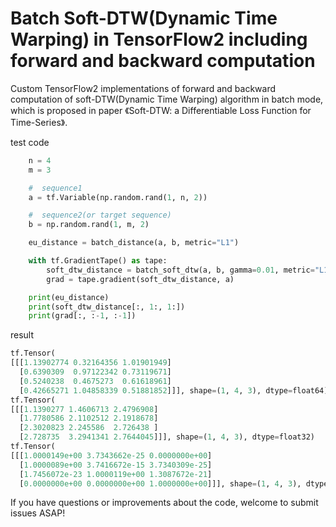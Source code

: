 Batch Soft-DTW(Dynamic Time Warping) in TensorFlow2 including forward and backward computation
===

Custom TensorFlow2 implementations of forward and backward computation of soft-DTW(Dynamic Time Warping) algorithm in batch mode, which is proposed in paper 《Soft-DTW: a Differentiable Loss Function for Time-Series》.

test code
```python
    n = 4
    m = 3

    #  sequence1
    a = tf.Variable(np.random.rand(1, n, 2))

    #  sequence2(or target sequence)
    b = np.random.rand(1, m, 2)

    eu_distance = batch_distance(a, b, metric="L1")

    with tf.GradientTape() as tape:
        soft_dtw_distance = batch_soft_dtw(a, b, gamma=0.01, metric="L1")
        grad = tape.gradient(soft_dtw_distance, a)

    print(eu_distance)
    print(soft_dtw_distance[:, 1:, 1:])
    print(grad[:, :-1, :-1])
```

result
```python
tf.Tensor(
[[[1.13902774 0.32164356 1.01901949]
  [0.6390309  0.97122342 0.73119671]
  [0.5240238  0.4675273  0.61618961]
  [0.42665271 1.04858339 0.51881852]]], shape=(1, 4, 3), dtype=float64)
tf.Tensor(
[[[1.1390277 1.4606713 2.4796908]
  [1.7780586 2.1102512 2.1918678]
  [2.3020823 2.245586  2.726438 ]
  [2.728735  3.2941341 2.7644045]]], shape=(1, 4, 3), dtype=float32)
tf.Tensor(
[[[1.0000149e+00 3.7343662e-25 0.0000000e+00]
  [1.0000089e+00 3.7416672e-15 3.7340309e-25]
  [1.7456072e-23 1.0000119e+00 1.3087672e-21]
  [0.0000000e+00 0.0000000e+00 1.0000000e+00]]], shape=(1, 4, 3), dtype=float32)
```

If you have questions or improvements about the code, welcome to submit issues ASAP!
